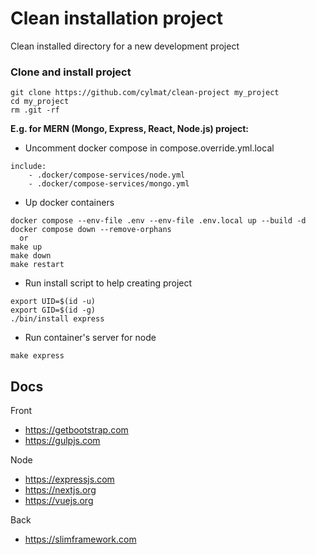 # Clean installation project

Clean installed directory for a new development project

### Clone and install project

```shell
git clone https://github.com/cylmat/clean-project my_project
cd my_project
rm .git -rf
```

**E.g. for MERN (Mongo, Express, React, Node.js) project:**

* Uncomment docker compose in compose.override.yml.local
```
include:
    - .docker/compose-services/node.yml
    - .docker/compose-services/mongo.yml
```

* Up docker containers
```shell
docker compose --env-file .env --env-file .env.local up --build -d
docker compose down --remove-orphans
  or
make up
make down
make restart
```

* Run install script to help creating project
```shell
export UID=$(id -u)
export GID=$(id -g)
./bin/install express
```

* Run container's server for node
```shell
make express
```

## Docs

Front
- https://getbootstrap.com
- https://gulpjs.com

Node
- https://expressjs.com
- https://nextjs.org
- https://vuejs.org

Back
- https://slimframework.com
